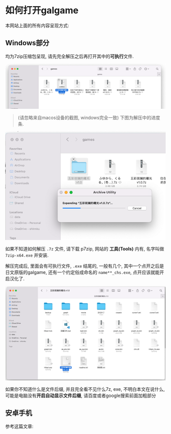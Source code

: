 # 如何打开galgame

本网站上面的所有内容呈现方式:

## Windows部分

均为7zip压缩包呈现, 请先完全解压之后再打开其中的**可执行**文件. 

![7z](img/unzip-1.png)
> (请忽略来自macos设备的截图, windows完全一致)
> 下图为解压中的进度条.

![extract](img/unzip-2.png)

如果不知道如何解压 `.7z` 文件, 请下载 p7zip, 网站的 **工具(Tools)** 内有, 名字叫做 `7zip-x64.exe` 并安装.

解压完成后, 里面会有可执行文件, `.exe` 结尾的, 一般有几个, 其中一个点开之后是日文原版的galgame, 还有一个约定俗成命名的 `name**_chs.exe`, 点开应该就能开启汉化了.

![play](img/unzip-3.png)


如果你不知道什么是文件后缀, 并且完全看不见什么7z, exe, 不明白本文在说什么, 可能是电脑没有**开启自动显示文件后缀**, 请百度或者google搜索前面加粗部分

## 安卓手机

参考这篇文章:

